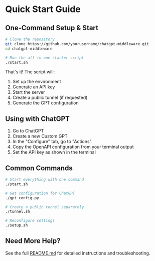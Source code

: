 # Quick Start Guide

## One-Command Setup & Start

```bash
# Clone the repository
git clone https://github.com/yourusername/chatgpt-middleware.git
cd chatgpt-middleware

# Run the all-in-one starter script
./start.sh
```

That's it! The script will:
1. Set up the environment
2. Generate an API key
3. Start the server
4. Create a public tunnel (if requested)
5. Generate the GPT configuration

## Using with ChatGPT

1. Go to ChatGPT
2. Create a new Custom GPT
3. In the "Configure" tab, go to "Actions"
4. Copy the OpenAPI configuration from your terminal output
5. Set the API key as shown in the terminal

## Common Commands

```bash
# Start everything with one command
./start.sh

# Get configuration for ChatGPT
./gpt_config.py

# Create a public tunnel separately
./tunnel.sh

# Reconfigure settings
./setup.sh
```

## Need More Help?

See the full [README.md](README.md) for detailed instructions and troubleshooting.
